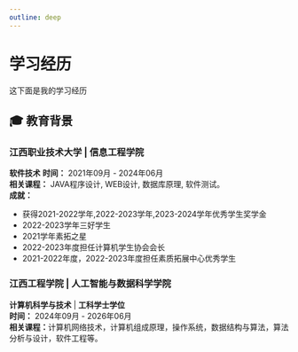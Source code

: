 ```yaml
---
outline: deep 
---
```



# 学习经历

这下面是我的学习经历​

## 🎓 教育背景

### ​**江西职业技术大学**  | **信息工程学院**

**软件技术**
**时间：​** 2021年09月 - 2024年06月  
**相关课程：​** JAVA程序设计, WEB设计, 数据库原理, 软件测试。  
**成就：​**  

- 获得2021-2022学年,2022-2023学年,2023-2024学年优秀学生奖学金
- 2022-2023学年三好学生
- 2021学年素拓之星
- 2022-2023年度担任计算机学生协会会长
- 2021-2022年度，2022-2023年度担任素质拓展中心优秀学生

### ​**江西工程学院**  | **人工智能与数据科学学院**  

**计算机科学与技术** | **工科学士学位**  
**时间：​** 2024年09月 - 2026年06月  
**相关课程：​** 计算机网络技术，计算机组成原理，操作系统，数据结构与算法，算法分析与设计，软件工程等。  
